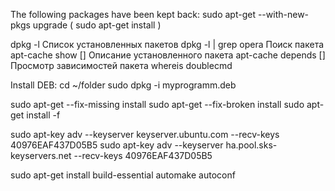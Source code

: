 The following packages have been kept back:
sudo apt-get --with-new-pkgs upgrade
( sudo apt-get install <list of packages kept back> )

dpkg -l Список установленных пакетов
dpkg -l | grep opera Поиск пакета
apt-cache show [] Описание установленного пакета
apt-cache depends [] Просмотр зависимостей пакета
whereis doublecmd

Install DEB:
cd ~/folder
sudo dpkg -i myprogramm.deb

sudo apt-get --fix-missing install
sudo apt-get --fix-broken install
sudo apt-get install -f

sudo apt-key adv --keyserver keyserver.ubuntu.com --recv-keys 40976EAF437D05B5
sudo apt-key adv --keyserver ha.pool.sks-keyservers.net --recv-keys 40976EAF437D05B5


sudo apt-get install build-essential automake autoconf
